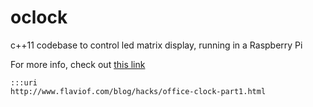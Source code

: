 # oclock
c++11 codebase to control led matrix display, running in a Raspberry Pi

For more info, check out [this link](http://www.flaviof.com/blog/hacks/office-clock-part1.html)

    :::uri
    http://www.flaviof.com/blog/hacks/office-clock-part1.html

